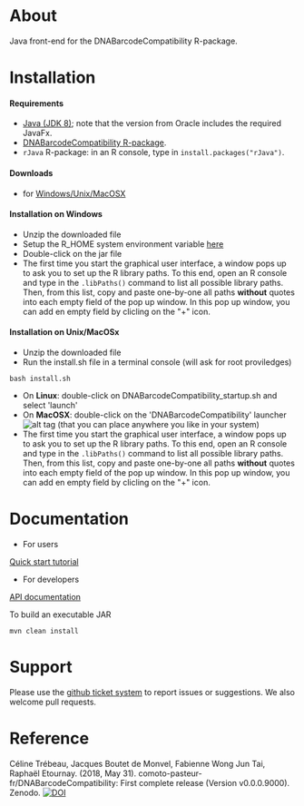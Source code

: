 About
=================

Java front-end for the DNABarcodeCompatibility R-package.


Installation 
================

#### Requirements

* [Java (JDK 8)](http://www.oracle.com/technetwork/java/javase/downloads/jdk8-downloads-2133151.html); note that the version from Oracle includes the required JavaFx.
* [DNABarcodeCompatibility R-package](https://github.com/comoto-pasteur-fr/DNABarcodeCompatibility#installation).
* `rJava` R-package: in an R console, type in `install.packages("rJava")`. 


#### Downloads 

* for [Windows/Unix/MacOSX](https://www.dropbox.com/s/wa1thx156znjdbb/DNABarcodeCompatibility_Unix.zip?dl=0)

#### Installation on Windows 

* Unzip the downloaded file
* Setup the R_HOME system environment variable [here](https://github.com/comoto-pasteur-fr/DNABarcodeCompatibility_GUI/tree/master/installation/windows/set_RHOME.md)
* Double-click on the jar file 
* The first time you start the graphical user interface, a window pops up to ask you to set up the R library paths. To this end, open an R console and type in the `.libPaths()` command to list all possible library paths. Then, from this list, copy and paste one-by-one all paths **without** quotes into each empty field of the pop up window. In this pop up window, you can add en empty field by clicling on the "+" icon.

#### Installation on Unix/MacOSx

* Unzip the downloaded file
* Run the install.sh file in a terminal console (will ask for root proviledges)
```
bash install.sh
```
* On **Linux**: double-click on DNABarcodeCompatibility_startup.sh and select 'launch'
* On **MacOSX**: double-click on the 'DNABarcodeCompatibility' launcher ![alt tag](https://comoto-pasteur-fr.github.io/DNABarcodeCompatibility_GUI/icons/applet_24x24.png) (that you can place anywhere you like in your system)
* The first time you start the graphical user interface, a window pops up to ask you to set up the R library paths. To this end, open an R console and type in the `.libPaths()` command to list all possible library paths. Then, from this list, copy and paste one-by-one all paths **without** quotes into each empty field of the pop up window. In this pop up window, you can add en empty field by clicling on the "+" icon.

Documentation
================

* For users

[Quick start tutorial](https://comoto-pasteur-fr.github.io/DNABarcodeCompatibility_GUI/tutorial.pdf)

* For developers

[API documentation](https://comoto-pasteur-fr.github.io/DNABarcodeCompatibility_GUI/)

To build an executable JAR 
```
mvn clean install
```

Support
=========

Please use the [github ticket system](https://github.com/comoto-pasteur-fr/DNABarcodeCompatibility_GUI/issues) to report issues or suggestions. 
We also welcome pull requests.



Reference
==========

Céline Trébeau, Jacques Boutet de Monvel, Fabienne Wong Jun Tai, Raphaël Etournay. (2018, May 31). comoto-pasteur-fr/DNABarcodeCompatibility: First complete release (Version v0.0.0.9000). Zenodo. [![DOI](https://zenodo.org/badge/DOI/10.5281/zenodo.1256863.svg)](https://doi.org/10.5281/zenodo.1256863)


